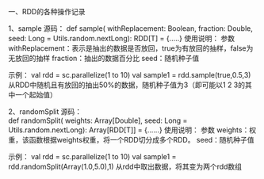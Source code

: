 一、RDD的各种操作记录

  1、sample
   源码：
     def sample(
      withReplacement: Boolean,
      fraction: Double,
      seed: Long = Utils.random.nextLong): RDD[T] = {.....}
  使用说明：
  参数
      withReplacement：表示是抽出的数据是否放回，true为有放回的抽样，false为无放回的抽样
      fraction：抽出的数据百分比
      seed：随机种子值
      
  示例：
      val rdd = sc.parallelize(1 to 10)
      val sample1 = rdd.sample(true,0.5,3)
      从RDD中随机且有放回的抽出50%的数据，随机种子值为3（即可能以1 2 3的其中一个起始值）
      
  2、randomSplit
  源码：  
  def randomSplit(
      weights: Array[Double],
      seed: Long = Utils.random.nextLong): Array[RDD[T]] = {......}
  使用说明：
  参数
      weights：权重，该函数根据weights权重，将一个RDD切分成多个RDD。
      seed：随机种子值
      
  示例：
      val rdd = sc.parallelize(1 to 10)
      val sample1 = rdd.randomSplit(Array(1.0,5.0),1)
      从rdd中取出数据，将其变为两个rdd数组
